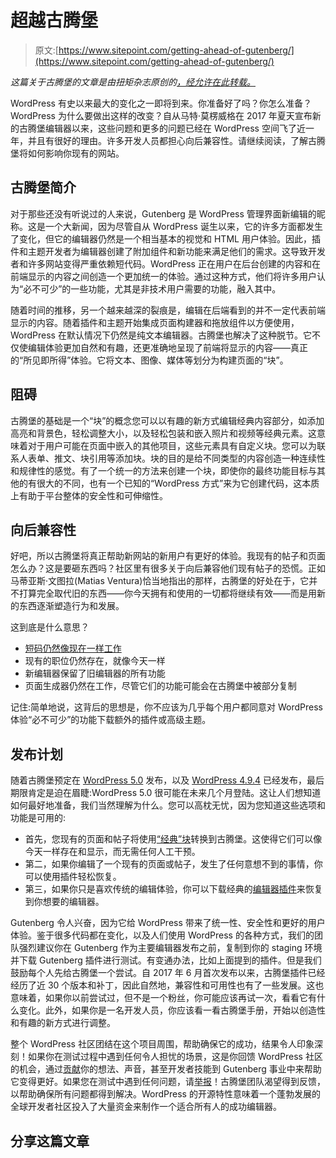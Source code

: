 # 超越古腾堡

> 原文:[https://www.sitepoint.com/getting-ahead-of-gutenberg/](https://www.sitepoint.com/getting-ahead-of-gutenberg/)

*这篇关于古腾堡的文章是由扭矩杂志原创的[，经允许在此转载。](https://torquemag.io/2018/04/getting-ahead-of-gutenberg/)*

WordPress 有史以来最大的变化之一即将到来。你准备好了吗？你怎么准备？WordPress 为什么要做出这样的改变？自从马特·莫楞威格在 2017 年夏天宣布新的古腾堡编辑器以来，这些问题和更多的问题已经在 WordPress 空间飞了近一年，并且有很好的理由。许多开发人员都担心向后兼容性。请继续阅读，了解古腾堡将如何影响你现有的网站。

## 古腾堡简介

对于那些还没有听说过的人来说，Gutenberg 是 WordPress 管理界面新编辑的昵称。这是一个大新闻，因为尽管自从 WordPress 诞生以来，它的许多方面都发生了变化，但它的编辑器仍然是一个相当基本的视觉和 HTML 用户体验。因此，插件和主题开发者为编辑器创建了附加组件和新功能来满足他们的需求。这导致开发者和许多网站变得严重依赖短代码。WordPress 正在用户在后台创建的内容和在前端显示的内容之间创造一个更加统一的体验。通过这种方式，他们将许多用户认为“必不可少”的一些功能，尤其是非技术用户需要的功能，融入其中。

随着时间的推移，另一个越来越深的裂痕是，编辑在后端看到的并不一定代表前端显示的内容。随着插件和主题开始集成页面构建器和拖放组件以方便使用，WordPress 在默认情况下仍然是纯文本编辑器。古腾堡也解决了这种脱节。它不仅使编辑体验更加自然和有趣，还更准确地呈现了前端将显示的内容——真正的“所见即所得”体验。它将文本、图像、媒体等划分为构建页面的“块”。

## 阻碍

古腾堡的基础是一个“块”的概念您可以以有趣的新方式编辑经典内容部分，如添加高亮和背景色，轻松调整大小，以及轻松包装和嵌入照片和视频等经典元素。这意味着对于用户可能在页面中嵌入的其他项目，这些元素具有自定义块。您可以为联系人表单、推文、块引用等添加块。块的目的是给不同类型的内容创造一种连续性和规律性的感觉。有了一个统一的方法来创建一个块，即使你的最终功能目标与其他的有很大的不同，也有一个已知的“WordPress 方式”来为它创建代码，这本质上有助于平台整体的安全性和可伸缩性。

## 向后兼容性

好吧，所以古腾堡将真正帮助新网站的新用户有更好的体验。我现有的帖子和页面怎么办？这是要砸东西吗？社区里有很多关于向后兼容他们现有帖子的恐慌。正如马蒂亚斯·文图拉(Matias Ventura)恰当地指出的那样，古腾堡的好处在于，它并不打算完全取代旧的东西——你今天拥有和使用的一切都将继续有效——而是用新的东西逐渐塑造行为和发展。

这到底是什么意思？

*   [短码仍然像现在一样工作](https://wordpress.org/gutenberg/handbook/reference/faq/)
*   现有的职位仍然存在，就像今天一样
*   新编辑器保留了旧编辑器的所有功能
*   页面生成器仍然在工作，尽管它们的功能可能会在古腾堡中被部分复制

记住:简单地说，这背后的思想是，你不应该为几乎每个用户都同意对 WordPress 体验“必不可少”的功能下载额外的插件或高级主题。

## 发布计划

随着古腾堡预定在 [WordPress 5.0](https://wordpress.org/gutenberg/handbook/reference/faq/) 发布，以及 [WordPress 4.9.4](https://wordpress.org/news/2018/02/wordpress-4-9-4-maintenance-release/) 已经发布，最后期限肯定是迫在眉睫:WordPress 5.0 很可能在未来几个月登陆。这让人们想知道如何最好地准备，我们当然理解为什么。您可以高枕无忧，因为您知道这些选项和功能是可用的:

*   首先，您现有的页面和帖子将使用[“经典”块](https://wordpress.org/gutenberg/handbook/reference/faq/)转换到古腾堡。这使得它们可以像今天一样存在和显示，而无需任何人工干预。
*   第二，如果你编辑了一个现有的页面或帖子，发生了任何意想不到的事情，你可以使用插件轻松恢复。
*   第三，如果你只是喜欢传统的编辑体验，你可以下载经典的[编辑器插件](https://wordpress.org/plugins/classic-editor/)来恢复到你想要的编辑器。

Gutenberg 令人兴奋，因为它给 WordPress 带来了统一性、安全性和更好的用户体验。鉴于很多代码都在变化，以及人们使用 WordPress 的各种方式，我们的团队强烈建议你在 Gutenberg 作为主要编辑器发布之前，复制到你的 staging 环境并下载 Gutenberg 插件进行测试。有变通办法，比如上面提到的插件。但是我们鼓励每个人先给古腾堡一个尝试。自 2017 年 6 月首次发布以来，古腾堡插件已经经历了近 30 个版本和补丁，因此自然地，兼容性和可用性也有了一些发展。这也意味着，如果你以前尝试过，但不是一个粉丝，你可能应该再试一次，看看它有什么变化。此外，如果你是一名开发人员，你应该看一看古腾堡手册，开始以创造性和有趣的新方式进行调整。

整个 WordPress 社区团结在这个项目周围，帮助确保它的成功，结果令人印象深刻！如果你在测试过程中遇到任何令人担忧的场景，这是你回馈 WordPress 社区的机会，通过[贡献](https://github.com/WordPress/gutenberg/blob/master/CONTRIBUTING.md)你的想法、声音，甚至开发者技能到 Gutenberg 事业中来帮助它变得更好。如果您在测试中遇到任何问题，请[举报](https://github.com/WordPress/gutenberg/issues)！古腾堡团队渴望得到反馈，以帮助确保所有问题都得到解决。WordPress 的开源特性意味着一个蓬勃发展的全球开发者社区投入了大量资金来制作一个适合所有人的成功编辑器。

## 分享这篇文章
